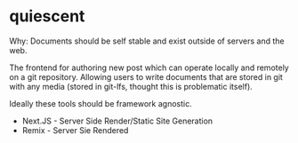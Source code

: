 # quiescent

Why: Documents should be self stable and exist outside of servers and the web.

The frontend for authoring new post which can operate locally and remotely on a git repository. Allowing users to
write documents that are stored in git with any media (stored in git-lfs, thought this is problematic itself).

Ideally these tools should be framework agnostic.

- Next.JS - Server Side Render/Static Site Generation
- Remix - Server Sie Rendered

